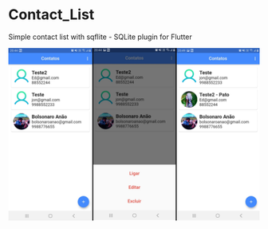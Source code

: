 # Contact_List
Simple contact list with sqflite - SQLite plugin for Flutter


![image](https://github.com/Jonas-Chaves/Contact_List/blob/master/simple_schedule.jpg?raw=true)
